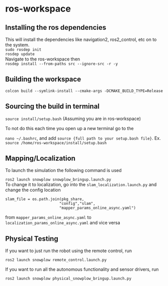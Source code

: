 # ros-workspace

## Installing the ros dependencies 
This will install the dependencies like navigation2, ros2_control, etc on to the system.<br>
```sudo rosdep init```<br>
```rosdep update```<br>
Navigate to the ros-workspace then <br>
```rosdep install --from-paths src --ignore-src -r -y```

## Building the workspace
```colcon build --symlink-install --cmake-args -DCMAKE_BUILD_TYPE=Release```

## Sourcing the build in terminal
```source install/setup.bash``` (Assuming you are in ros-workspace) 
</br>

To not do this each time you open up a new terminal go to the 

```nano ~/.bashrc```, and add ```source {full path to your setup.bash file}```. Ex. ```source /home/ros-workspace/install/setup.bash```

## Mapping/Localization
To launch the simulation the following command is used

``` ros2 launch snowplow snowplow_bringup.launch.py ```
<br> 
To change it to localization, go into the ```slam_localization.launch.py``` and change the config location
```
slam_file = os.path.join(pkg_share, 
                        "config","slam",
                        "mapper_params_online_async.yaml")
```
from ```mapper_params_online_async.yaml``` to ```localization_params_online_async.yaml``` and vice versa 

## Physical Testing
If you want to just run the robot using the remote control, run

``` ros2 launch snowplow remote_control.launch.py ```

If you want to run all the autonomous functionality and sensor drivers, run

``` ros2 launch snowplow physical_snowplow_bringup.launch.py ``` 
